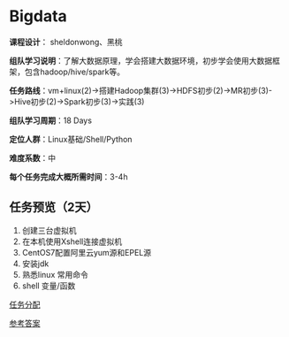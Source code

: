 # Bigdata

**课程设计**： sheldonwong、黑桃

**组队学习说明**：了解大数据原理，学会搭建大数据环境，初步学会使用大数据框架，包含hadoop/hive/spark等。

**任务路线**：vm+linux(2)->搭建Hadoop集群(3)->HDFS初步(2)->MR初步(3)->Hive初步(2)->Spark初步(3)->实践(3)

**组队学习周期**：18 Days

**定位人群**：Linux基础/Shell/Python

**难度系数**：中

**每个任务完成大概所需时间**：3-4h

## 任务预览（2天）
1. 创建三台虚拟机
2. 在本机使用Xshell连接虚拟机
3. CentOS7配置阿里云yum源和EPEL源
4. 安装jdk
5. 熟悉linux 常用命令
6. shell 变量/函数


[任务分配](./学习任务)

[参考答案](./参考答案)
